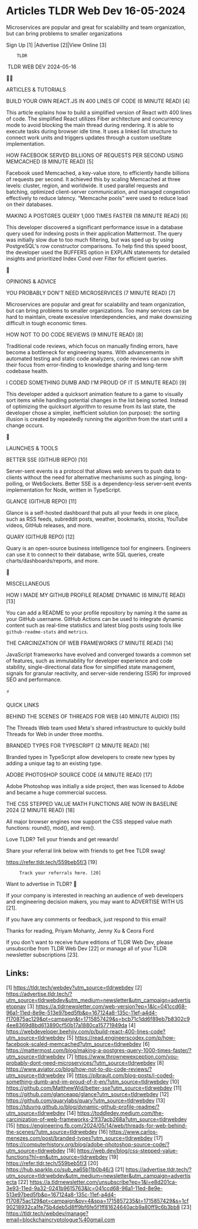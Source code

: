 # Articles TLDR Web Dev 16-05-2024

Microservices are popular and great for scalability and team
organization, but can bring problems to smaller organizations  

 Sign Up [1] |Advertise [2]|View Online [3] 

		TLDR 

 TLDR WEB DEV 2024-05-16

🧑‍💻 

ARTICLES & TUTORIALS

 BUILD YOUR OWN REACT.JS IN 400 LINES OF CODE (6 MINUTE READ) [4] 

 This article explains how to build a simplified version of React with
400 lines of code. The simplified React utilizes Fiber architecture
and concurrency mode to avoid blocking the main thread during
rendering. It is able to execute tasks during browser idle time. It
uses a linked list structure to connect work units and triggers
updates through a custom useState implementation. 

 HOW FACEBOOK SERVED BILLIONS OF REQUESTS PER SECOND USING MEMCACHED
(8 MINUTE READ) [5] 

 Facebook used Memcached, a key-value store, to efficiently handle
billions of requests per second. It achieved this by scaling Memcached
at three levels: cluster, region, and worldwide. It used parallel
requests and batching, optimized client-server communication, and
managed congestion effectively to reduce latency. “Memcache pools”
were used to reduce load on their databases. 

 MAKING A POSTGRES QUERY 1,000 TIMES FASTER (18 MINUTE READ) [6] 

 This developer discovered a significant performance issue in a
database query used for indexing posts in their application
Mattermost. The query was initially slow due to too much filtering,
but was sped up by using PostgreSQL's row constructor comparisons. To
help find this speed boost, the developer used the BUFFERS option in
EXPLAIN statements for detailed insights and prioritized Index Cond
over Filter for efficient queries. 

🧠 

OPINIONS & ADVICE

 YOU PROBABLY DON'T NEED MICROSERVICES (7 MINUTE READ) [7] 

 Microservices are popular and great for scalability and team
organization, but can bring problems to smaller organizations. Too
many services can be hard to maintain, create excessive
interdependencies, and make downsizing difficult in tough economic
times. 

 HOW NOT TO DO CODE REVIEWS (9 MINUTE READ) [8] 

 Traditional code reviews, which focus on manually finding errors,
have become a bottleneck for engineering teams. With advancements in
automated testing and static code analyzers, code reviews can now
shift their focus from error-finding to knowledge sharing and
long-term codebase health. 

 I CODED SOMETHING DUMB AND I'M PROUD OF IT (5 MINUTE READ) [9] 

 This developer added a quicksort animation feature to a game to
visually sort items while handling potential changes in the list being
sorted. Instead of optimizing the quicksort algorithm to resume from
its last state, the developer chose a simpler, inefficient solution
(on purpose): the sorting illusion is created by repeatedly running
the algorithm from the start until a change occurs. 

🚀 

LAUNCHES & TOOLS

 BETTER SSE (GITHUB REPO) [10] 

 Server-sent events is a protocol that allows web servers to push
data to clients without the need for alternative mechanisms such as
pinging, long-polling, or WebSockets. Better SSE is a dependency-less
server-sent events implementation for Node, written in TypeScript. 

 GLANCE (GITHUB REPO) [11] 

 Glance is a self-hosted dashboard that puts all your feeds in one
place, such as RSS feeds, subreddit posts, weather, bookmarks, stocks,
YouTube videos, GitHub releases, and more. 

 QUARY (GITHUB REPO) [12] 

 Quary is an open-source business intelligence tool for engineers.
Engineers can use it to connect to their database, write SQL queries,
create charts/dashboards/reports, and more. 

🎁 

MISCELLANEOUS

 HOW I MADE MY GITHUB PROFILE README DYNAMIC (6 MINUTE READ) [13] 

 You can add a README to your profile repository by naming it the same
as your GitHub username. GitHub Actions can be used to integrate
dynamic content such as real-time statistics and latest blog posts
using tools like `github-readme-stats` and `metrics`. 

 THE CARCINIZATION OF WEB FRAMEWORKS (7 MINUTE READ) [14] 

 JavaScript frameworks have evolved and converged towards a common set
of features, such as immutability for developer experience and code
stability, single-directional data flow for simplified state
management, signals for granular reactivity, and server-side rendering
(SSR) for improved SEO and performance. 

⚡ 

QUICK LINKS

 BEHIND THE SCENES OF THREADS FOR WEB (40 MINUTE AUDIO) [15] 

 The Threads Web team used Meta's shared infrastructure to quickly
build Threads for Web in under three months. 

 BRANDED TYPES FOR TYPESCRIPT (2 MINUTE READ) [16] 

 Branded types in TypeScript allow developers to create new types by
adding a unique tag to an existing type. 

 ADOBE PHOTOSHOP SOURCE CODE (4 MINUTE READ) [17] 

 Adobe Photoshop was initially a side project, then was licensed to
Adobe and became a huge commercial success. 

 THE CSS STEPPED VALUE MATH FUNCTIONS ARE NOW IN BASELINE 2024 (2
MINUTE READ) [18] 

 All major browser engines now support the CSS stepped value math
functions: round(), mod(), and rem(). 

Love TLDR? Tell your friends and get rewards!

 Share your referral link below with friends to get free TLDR swag! 

 https://refer.tldr.tech/559beb5f/3 [19] 

		 Track your referrals here. [20] 

Want to advertise in TLDR? 📰

 If your company is interested in reaching an audience of web
developers and engineering decision makers, you may want to ADVERTISE
WITH US [21]. 

 If you have any comments or feedback, just respond to this email! 

Thanks for reading, 
Priyam Mohanty, Jenny Xu & Ceora Ford 

If you don't want to receive future editions of TLDR Web Dev, please
unsubscribe from TLDR Web Dev [22] or manage all of your TLDR
newsletter subscriptions [23]. 

 

Links:
------
[1] https://tldr.tech/webdev?utm_source=tldrwebdev
[2] https://advertise.tldr.tech/?utm_source=tldrwebdev&utm_medium=newsletter&utm_campaign=advertisetopnav
[3] https://a.tldrnewsletter.com/web-version?ep=1&lc=041ccd68-96a1-11ed-8e9e-513e97bed5fb&p=167124a8-135c-11ef-a4d4-f170875ac129&pt=campaign&t=1715857429&s=bcb71c1dd6f89eb7b8302c94ee8369d8bd613890cf50b17a1880ca15771949da
[4] https://webdeveloper.beehiiv.com/p/build-react-400-lines-code?utm_source=tldrwebdev
[5] https://read.engineerscodex.com/p/how-facebook-scaled-memcached?utm_source=tldrwebdev
[6] https://mattermost.com/blog/making-a-postgres-query-1000-times-faster/?utm_source=tldrwebdev
[7] https://www.thrownewexception.com/you-probably-dont-need-microservices/?utm_source=tldrwebdev
[8] https://www.aviator.co/blog/how-not-to-do-code-reviews/?utm_source=tldrwebdev
[9] https://plbrault.com/blog-posts/i-coded-something-dumb-and-im-proud-of-it-en/?utm_source=tldrwebdev
[10] https://github.com/MatthewWid/better-sse?utm_source=tldrwebdev
[11] https://github.com/glanceapp/glance?utm_source=tldrwebdev
[12] https://github.com/quarylabs/quary?utm_source=tldrwebdev
[13] https://tduyng.github.io/blog/dynamic-github-profile-readme/?utm_source=tldrwebdev
[14] https://toddledev.medium.com/the-carcinization-of-web-frameworks-21f37acb268a?utm_source=tldrwebdev
[15] https://engineering.fb.com/2024/05/14/web/threads-for-web-behind-the-scenes/?utm_source=tldrwebdev
[16] https://www.carlos-menezes.com/post/branded-types?utm_source=tldrwebdev
[17] https://computerhistory.org/blog/adobe-photoshop-source-code/?utm_source=tldrwebdev
[18] https://web.dev/blog/css-stepped-value-functions?hl=en&utm_source=tldrwebdev
[19] https://refer.tldr.tech/559beb5f/3
[20] https://hub.sparklp.co/sub_ea65b11b0b46/3
[21] https://advertise.tldr.tech/?utm_source=tldrwebdev&utm_medium=newsletter&utm_campaign=advertisecta
[22] https://a.tldrnewsletter.com/unsubscribe?ep=1&l=e8d201ca-3e93-11ed-9a32-0241b9615763&lc=041ccd68-96a1-11ed-8e9e-513e97bed5fb&p=167124a8-135c-11ef-a4d4-f170875ac129&pt=campaign&pv=4&spa=1715857235&t=1715857429&s=1cf90218932ca1fe75b4deb5d8ff9bf6fe5f1ff81624640acb9a80ff9c6b3bb8
[23] https://tldr.tech/webdev/manage?email=blockchaincryptologue%40gmail.com
